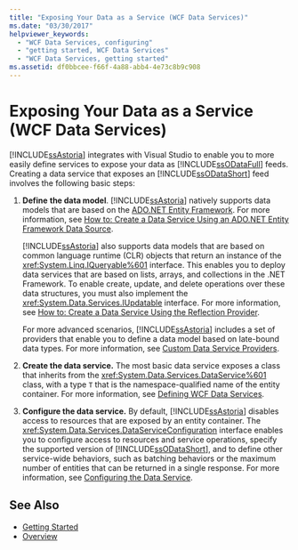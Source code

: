 ```yaml
---
title: "Exposing Your Data as a Service (WCF Data Services)"
ms.date: "03/30/2017"
helpviewer_keywords:
  - "WCF Data Services, configuring"
  - "getting started, WCF Data Services"
  - "WCF Data Services, getting started"
ms.assetid: df0bbcee-f66f-4a88-abb4-4e73c8b9c908
---
```

# Exposing Your Data as a Service (WCF Data Services)

[!INCLUDE[ssAstoria](../../../../includes/ssastoria-md.md)] integrates with Visual Studio to enable you to more easily define services to expose your data as [!INCLUDE[ssODataFull](../../../../includes/ssodatafull-md.md)] feeds. Creating a data service that exposes an [!INCLUDE[ssODataShort](../../../../includes/ssodatashort-md.md)] feed involves the following basic steps:

1.  **Define** **the data model**. [!INCLUDE[ssAstoria](../../../../includes/ssastoria-md.md)] natively supports data models that are based on the [ADO.NET Entity Framework](../../../../docs/framework/data/adonet/ef/index.md). For more information, see [How to: Create a Data Service Using an ADO.NET Entity Framework Data Source](../../../../docs/framework/data/wcf/create-a-data-service-using-an-adonet-ef-data-wcf.md).

     [!INCLUDE[ssAstoria](../../../../includes/ssastoria-md.md)] also supports data models that are based on common language runtime (CLR) objects that return an instance of the <xref:System.Linq.IQueryable%601> interface. This enables you to deploy data services that are based on lists, arrays, and collections in the .NET Framework. To enable create, update, and delete operations over these data structures, you must also implement the <xref:System.Data.Services.IUpdatable> interface. For more information, see [How to: Create a Data Service Using the Reflection Provider](../../../../docs/framework/data/wcf/create-a-data-service-using-rp-wcf-data-services.md).

     For more advanced scenarios, [!INCLUDE[ssAstoria](../../../../includes/ssastoria-md.md)] includes a set of providers that enable you to define a data model based on late-bound data types. For more information, see [Custom Data Service Providers](../../../../docs/framework/data/wcf/custom-data-service-providers-wcf-data-services.md).

2.  **Create the data service.** The most basic data service exposes a class that inherits from the <xref:System.Data.Services.DataService%601> class, with a type `T` that is the namespace-qualified name of the entity container. For more information, see [Defining WCF Data Services](../../../../docs/framework/data/wcf/defining-wcf-data-services.md).

3.  **Configure the data service.** By default, [!INCLUDE[ssAstoria](../../../../includes/ssastoria-md.md)] disables access to resources that are exposed by an entity container. The <xref:System.Data.Services.DataServiceConfiguration> interface enables you to configure access to resources and service operations, specify the supported version of [!INCLUDE[ssODataShort](../../../../includes/ssodatashort-md.md)], and to define other service-wide behaviors, such as batching behaviors or the maximum number of entities that can be returned in a single response. For more information, see [Configuring the Data Service](../../../../docs/framework/data/wcf/configuring-the-data-service-wcf-data-services.md).

## See Also

- [Getting Started](../../../../docs/framework/data/wcf/getting-started-with-wcf-data-services.md)
- [Overview](../../../../docs/framework/data/wcf/wcf-data-services-overview.md)